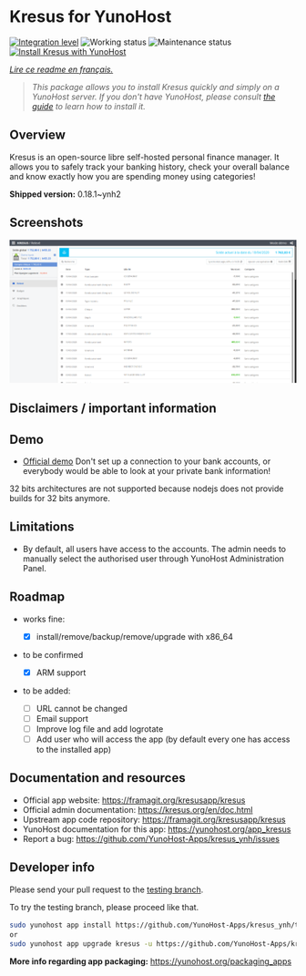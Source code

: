 <!--
N.B.: This README was automatically generated by https://github.com/YunoHost/apps/tree/master/tools/README-generator
It shall NOT be edited by hand.
-->

# Kresus for YunoHost

[![Integration level](https://dash.yunohost.org/integration/kresus.svg)](https://dash.yunohost.org/appci/app/kresus) ![Working status](https://ci-apps.yunohost.org/ci/badges/kresus.status.svg) ![Maintenance status](https://ci-apps.yunohost.org/ci/badges/kresus.maintain.svg)  
[![Install Kresus with YunoHost](https://install-app.yunohost.org/install-with-yunohost.svg)](https://install-app.yunohost.org/?app=kresus)

*[Lire ce readme en français.](./README_fr.md)*

> *This package allows you to install Kresus quickly and simply on a YunoHost server.
If you don't have YunoHost, please consult [the guide](https://yunohost.org/#/install) to learn how to install it.*

## Overview

Kresus is an open-source libre self-hosted personal finance manager. It allows you to safely track your banking history, check your overall balance and know exactly how you are spending money using categories!


**Shipped version:** 0.18.1~ynh2

## Screenshots

![Screenshot of Kresus](./doc/screenshots/screenshot.png)

## Disclaimers / important information

## Demo

* [Official demo](https://kresus.org/en/demo.html) Don't set up a connection to your bank accounts, or everybody would be able to look at your private bank information!

32 bits architectures are not supported because nodejs does not provide builds for 32 bits anymore.

## Limitations

* By default, all users have access to the accounts. The admin needs to manually select the authorised user through YunoHost Administration Panel.

## Roadmap

* works fine:

  * [x] install/remove/backup/remove/upgrade with x86_64

* to be confirmed
  * [x] ARM support

* to be added:
  * [ ] URL cannot be changed
  * [ ] Email support
  * [ ] Improve log file and add logrotate
  * [ ] Add user who will access the app (by default every one has access to the installed app)

## Documentation and resources

* Official app website: <https://framagit.org/kresusapp/kresus>
* Official admin documentation: <https://kresus.org/en/doc.html>
* Upstream app code repository: <https://framagit.org/kresusapp/kresus>
* YunoHost documentation for this app: <https://yunohost.org/app_kresus>
* Report a bug: <https://github.com/YunoHost-Apps/kresus_ynh/issues>

## Developer info

Please send your pull request to the [testing branch](https://github.com/YunoHost-Apps/kresus_ynh/tree/testing).

To try the testing branch, please proceed like that.

``` bash
sudo yunohost app install https://github.com/YunoHost-Apps/kresus_ynh/tree/testing --debug
or
sudo yunohost app upgrade kresus -u https://github.com/YunoHost-Apps/kresus_ynh/tree/testing --debug
```

**More info regarding app packaging:** <https://yunohost.org/packaging_apps>
